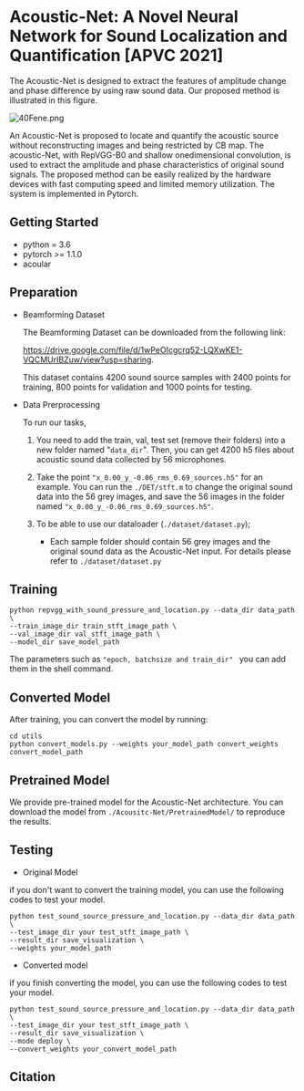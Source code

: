 # Acoustic-Net: A Novel Neural Network for Sound Localization and Quantification [APVC 2021]

The Acoustic-Net is designed to extract the features of amplitude change and phase difference by using raw sound data. Our proposed method is illustrated in this figure.

<img src="https://z3.ax1x.com/2021/09/23/40Fene.png" alt="40Fene.png" border="0" />

An Acoustic-Net is proposed to locate and quantify the acoustic source without reconstructing images and being restricted by CB map. The acoustic-Net, with RepVGG-B0 and shallow onedimensional convolution, is used to extract the amplitude and phase characteristics of original sound signals. The proposed method can be easily realized by the hardware devices with fast computing speed and limited memory utilization. The system is implemented in Pytorch.

## Getting Started

- python = 3.6
- pytorch >= 1.1.0
- acoular

## Preparation

- Beamforming Dataset

  The Beamforming Dataset can be downloaded from the following link:

   https://drive.google.com/file/d/1wPeOIcgcrq52-LQXwKE1-VQCMUrIBZuw/view?usp=sharing.

  This dataset contains 4200 sound source samples with 2400 points for training, 800 points for validation and 1000 points for testing.  
  
  
  
- Data Prerprocessing

  To run our tasks,

  1. You need to add  the train, val, test set (remove their folders) into a new folder named "`data_dir`". Then, you can get 4200 h5 files about acoustic sound data collected by 56 microphones. 

  2. Take the point `"x_0.00_y_-0.06_rms_0.69_sources.h5"` for an example. You can run the `./DET/stft.m` to change the original sound data into the 56 grey images, and save the 56 images in the folder named `"x_0.00_y_-0.06_rms_0.69_sources.h5"`. 
  3. To be able to use our dataloader (`./dataset/dataset.py`);
     - Each sample folder should contain 56  grey images and the original sound data as the Acoustic-Net input. For details please refer to `./dataset/dataset.py`
  
  

## Training 

```shell
python repvgg_with_sound_pressure_and_location.py --data_dir data_path \
--train_image_dir train_stft_image_path \
--val_image_dir val_stft_image_path \
--model_dir save_model_path
```

The parameters such as `"epoch, batchsize and train_dir" ` you can add them in the shell command.



## Converted Model

After training, you can convert the model  by running:

```shell
cd utils
python convert_models.py --weights your_model_path convert_weights convert_model_path
```

 

## Pretrained Model

We provide pre-trained model for the Acoustic-Net architecture. You can download the model from `./Acousitc-Net/PretrainedModel/` to reproduce the results.

## Testing 

- Original Model

if you don't want to convert the training model, you can use the following codes to test your model.

```shell
python test_sound_source_pressure_and_location.py --data_dir data_path \
--test_image_dir your test_stft_image_path \
--result_dir save_visualization \
--weights your_model_path
```



- Converted model

if you finish converting the model, you can use the following codes to test your model.

```shell
python test_sound_source_pressure_and_location.py --data_dir data_path \
--test_image_dir your test_stft_image_path \
--result_dir save_visualization \
--mode deploy \
--convert_weights your_convert_model_path
```



## Citation
